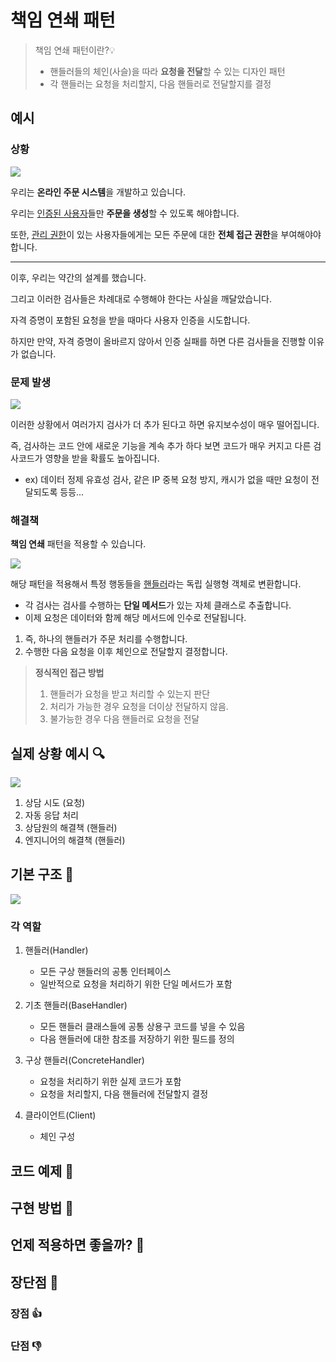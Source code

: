 # 책임 연쇄 패턴

> 책임 연쇄 패턴이란?💡
>
> - 핸들러들의 체인(사슬)을 따라 **요청을 전달**할 수 있는 디자인 패턴
> - 각 핸들러는 요청을 처리할지, 다음 핸들러로 전달할지를 결정

## 예시

### 상황

![](https://velog.velcdn.com/images/gazagaza/post/2a69c252-14d0-4bff-be73-4d29cf90f6d8/image.png)

우리는 **온라인 주문 시스템**을 개발하고 있습니다.

우리는 <u>인증된 사용자</u>들만 **주문을 생성**할 수 있도록 해야합니다.

또한, <u>관리 권한</u>이 있는 사용자들에게는 모든 주문에 대한 **전체 접근 권한**을 부여해야야합니다.

---

이후, 우리는 약간의 설계를 했습니다.

그리고 이러한 검사들은 차례대로 수행해야 한다는 사실을 깨달았습니다.

자격 증명이 포함된 요청을 받을 때마다 사용자 인증을 시도합니다.

하지만 만약, 자격 증명이 올바르지 않아서 인증 실패를 하면 다른 검사들을 진행할 이유가 없습니다.

### 문제 발생

![](https://velog.velcdn.com/images/gazagaza/post/008c3ea4-a361-455f-a53f-783109bc8b62/image.png)

이러한 상황에서 여러가지 검사가 더 추가 된다고 하면 유지보수성이 매우 떨어집니다.

즉, 검사하는 코드 안에 새로운 기능을 계속 추가 하다 보면 코드가 매우 커지고 다른 검사코드가 영향을 받을 확률도 높아집니다.

- ex) 데이터 정제 유효성 검사, 같은 IP 중복 요청 방지, 캐시가 없을 때만 요청이 전달되도록 등등...

### 해결책

**책임 연쇄** 패턴을 적용할 수 있습니다.

![](https://velog.velcdn.com/images/gazagaza/post/aa3da16c-ac49-4e71-bb62-a17d1f04f464/image.png)

해당 패턴을 적용해서 특정 행동들을 <u>핸들러</u>라는 독립 실행형 객체로 변환합니다.

- 각 검사는 검사를 수행하는 **단일 메서드**가 있는 자체 클래스로 추출합니다.
- 이제 요청은 데이터와 함께 해당 메서드에 인수로 전달됩니다.

1. 즉, 하나의 핸들러가 주문 처리를 수행합니다.
2. 수행한 다음 요청을 이후 체인으로 전달할지 결정합니다.

> **정식적인 접근 방법**
>
> 1. 핸들러가 요청을 받고 처리할 수 있는지 판단
> 2. 처리가 가능한 경우 요청을 더이상 전달하지 않음.
> 3. 불가능한 경우 다음 핸들러로 요청을 전달

## 실제 상황 예시 🔍

![](https://velog.velcdn.com/images/gazagaza/post/9fb04573-f79d-4c46-bd09-7d5a34f4c7f2/image.png)

1. 상담 시도 (요청)
2. 자동 응답 처리
3. 상담원의 해결책 (핸들러)
4. 엔지니어의 해결책 (핸들러)

## 기본 구조 📂

![](https://velog.velcdn.com/images/gazagaza/post/f03e8fea-a6fc-4423-80f1-28e549fc2e34/image.png)

### 각 역할

1. 핸들러(Handler)

   - 모든 구상 핸들러의 공통 인터페이스
   - 일반적으로 요청을 처리하기 위한 단일 메서드가 포함

2. 기초 핸들러(BaseHandler)

   - 모든 핸들러 클래스들에 공통 상용구 코드를 넣을 수 있음
   - 다음 핸들러에 대한 참조를 저장하기 위한 필드를 정의

3. 구상 핸들러(ConcreteHandler)
   - 요청을 처리하기 위한 실제 코드가 포함
   - 요청을 처리할지, 다음 핸들러에 전달할지 결정
4. 클라이언트(Client)
   - 체인 구성

## 코드 예제 📖

## 구현 방법 📕

## 언제 적용하면 좋을까? 🧐

## 장단점 💫

### 장점 👍

### 단점 👎
